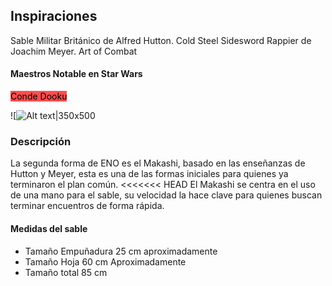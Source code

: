 ## Inspiraciones
Sable Militar Británico de Alfred Hutton. Cold Steel
Sidesword Rappier de Joachim Meyer. Art of Combat

#### Maestros Notable en Star Wars

<span style="background:#ff4d4f"><font color="#000000">Conde Dooku </font></span>

![![Alt text|350x500](dooku.jpg)

### Descripción
La segunda forma de ENO es el Makashi, basado en las enseñanzas de Hutton y Meyer, esta es una de las formas iniciales para quienes ya terminaron el plan común.
<<<<<<< HEAD
El Makashi se centra en el uso de una mano para el sable, su velocidad la hace clave para quienes buscan terminar encuentros de forma rápida.

#### Medidas del sable

- Tamaño Empuñadura 25 cm aproximadamente
- Tamaño Hoja 60 cm Aproximadamente
- Tamaño total 85 cm